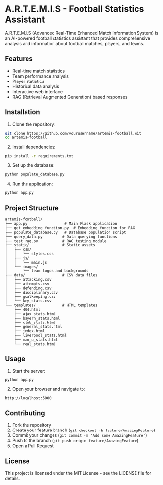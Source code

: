 # A.R.T.E.M.I.S - Football Statistics Assistant

A.R.T.E.M.I.S (Advanced Real-Time Enhanced Match Information System) is an AI-powered football statistics assistant that provides comprehensive analysis and information about football matches, players, and teams.

## Features

- Real-time match statistics
- Team performance analysis
- Player statistics
- Historical data analysis
- Interactive web interface
- RAG (Retrieval Augmented Generation) based responses

## Installation

1. Clone the repository:
```bash
git clone https://github.com/yourusername/artemis-football.git
cd artemis-football
```

2. Install dependencies:
```bash
pip install -r requirements.txt
```

3. Set up the database:
```bash
python populate_database.py
```

4. Run the application:
```bash
python app.py
```

## Project Structure

```
artemis-football/
├── app.py                 # Main Flask application
├── get_embedding_function.py  # Embedding function for RAG
├── populate_database.py   # Database population script
├── query_data.py         # Data querying functions
├── test_rag.py           # RAG testing module
├── static/               # Static assets
│   ├── css/
│   │   └── styles.css
│   ├── js/
│   │   └── main.js
│   └── images/
│       └── team logos and backgrounds
├── data/                 # CSV data files
│   ├── attacking.csv
│   ├── attempts.csv
│   ├── defending.csv
│   ├── disciplinary.csv
│   ├── goalkeeping.csv
│   └── key_stats.csv
└── templates/            # HTML templates
    ├── 404.html
    ├── ajax_stats.html
    ├── bayern_stats.html
    ├── club_stats.html
    ├── general_stats.html
    ├── index.html
    ├── liverpool_stats.html
    ├── man_u_stats.html
    └── real_stats.html
```

## Usage

1. Start the server:
```bash
python app.py
```

2. Open your browser and navigate to:
```
http://localhost:5000
```

## Contributing

1. Fork the repository
2. Create your feature branch (`git checkout -b feature/AmazingFeature`)
3. Commit your changes (`git commit -m 'Add some AmazingFeature'`)
4. Push to the branch (`git push origin feature/AmazingFeature`)
5. Open a Pull Request

## License

This project is licensed under the MIT License - see the LICENSE file for details. 